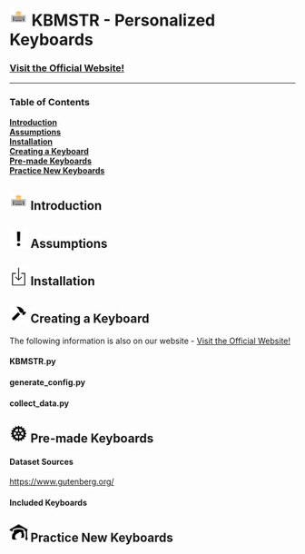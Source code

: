 # <img src="docs/images/KBMSTR_logo.png" alt="KBMSTR Logo" height="32"> KBMSTR - Personalized Keyboards
### [Visit the Official Website!](href)
<hr>

### Table of Contents
**[Introduction](#introduction)**<br>
**[Assumptions](#assumptions)**<br>
**[Installation](#installation)**<br>
**[Creating a Keyboard](#creating-a-keyboard)**<br>
**[Pre-made Keyboards](#pre-made-keyboards)**<br>
**[Practice New Keyboards](#practice-new-keyboards)**<br>


## <img src="docs/images/KBMSTR_logo.png" alt="KBMSTR Logo" height="32"> Introduction

## <img src="docs/images/exclaim.png" alt="Exlaimation Mark Icon" height="32"> Assumptions

## <img src="docs/images/download.png" alt="Download Icon" height="32"> Installation

## <img src="docs/images/create.png" alt="Hammer Icon" height="32"> Creating a Keyboard
The following information is also on our website - [Visit the Official Website!](href)
#### KBMSTR.py
#### generate_config.py
#### collect_data.py

## <img src="docs/images/gear.png" alt="Gear Icon" height="32"> Pre-made Keyboards
#### Dataset Sources
https://www.gutenberg.org/
#### Included Keyboards

## <img src="docs/images/learn.png" alt="Student Icon" height="32"> Practice New Keyboards